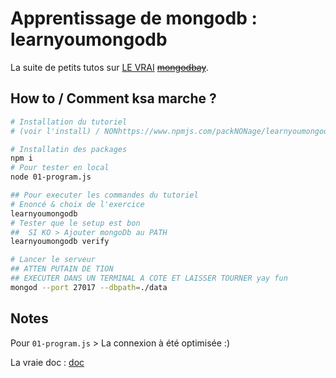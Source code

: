 # Apprentissage de mongodb : learnyoumongodb

La suite de petits tutos sur [LE VRAI](https://github.com/evanlucas/learnyoumongo) ~~[mongodbay](https://www.npmjs.com/package/learnyoumongodb)~~.

## How to / Comment ksa marche ?

```bash
# Installation du tutoriel
# (voir l'install) / NONhttps://www.npmjs.com/packNONage/learnyoumongodb

# Installatin des packages
npm i
# Pour tester en local
node 01-program.js

## Pour executer les commandes du tutoriel
# Enoncé & choix de l'exercice
learnyoumongodb
# Tester que le setup est bon
##  SI KO > Ajouter mongoDb au PATH
learnyoumongodb verify

# Lancer le serveur 
## ATTEN PUTAIN DE TION
## EXECUTER DANS UN TERMINAL A COTE ET LAISSER TOURNER yay fun
mongod --port 27017 --dbpath=./data
```

## Notes

Pour `01-program.js` > La connexion à été optimisée :)

La vraie doc : [doc](http://mongodb.github.io/node-mongodb-native/3.6/api/)
